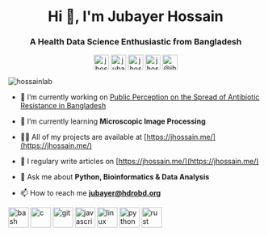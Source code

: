 <h1 align="center">Hi 👋, I'm Jubayer Hossain</h1>
<h3 align="center">A Health Data Science Enthusiastic from Bangladesh</h3>

<p align="center">
<a href="https://twitter.com/jhossain28" target="blank"><img align="center" src="https://cdn.jsdelivr.net/npm/simple-icons@3.0.1/icons/twitter.svg" alt="jhossain28" height="30" width="30" /></a>
<a href="https://linkedin.com/in/jubayer28" target="blank"><img align="center" src="https://cdn.jsdelivr.net/npm/simple-icons@3.0.1/icons/linkedin.svg" alt="jubayer28" height="30" width="30" /></a>
<a href="https://kaggle.com/jhossain" target="blank"><img align="center" src="https://cdn.jsdelivr.net/npm/simple-icons@3.0.1/icons/kaggle.svg" alt="jhossain" height="30" width="30" /></a>
<a href="https://fb.com/jhossain28" target="blank"><img align="center" src="https://cdn.jsdelivr.net/npm/simple-icons@3.0.1/icons/facebook.svg" alt="jhossain28" height="30" width="30" /></a>
<a href="https://medium.com/@jhossain28" target="blank"><img align="center" src="https://cdn.jsdelivr.net/npm/simple-icons@3.0.1/icons/medium.svg" alt="@jhossain28" height="30" width="30" /></a>
</p>

<p align="left"> <img src="https://komarev.com/ghpvc/?username=hossainlab" alt="hossainlab" /> </p>

- 🔭 I’m currently working on [Public Perception on the Spread of Antibiotic Resistance in Bangladesh](https://github.com/hdro/Antibiotics-Registance)

- 🌱 I’m currently learning **Microscopic Image Processing**

- 👨‍💻 All of my projects are available at [https://jhossain.me/](https://jhossain.me/)

- 📝 I regulary write articles on [https://jhossain.me/](https://jhossain.me/)

- 💬 Ask me about **Python, Bioinformatics & Data Analysis**

- 📫 How to reach me **jubayer@hdrobd.org**

<p align="left"><img src="https://www.vectorlogo.zone/logos/gnu_bash/gnu_bash-icon.svg" alt="bash" width="40" height="40"/> <img src="https://devicons.github.io/devicon/devicon.git/icons/c/c-original.svg" alt="c" width="40" height="40"/> <img src="https://www.vectorlogo.zone/logos/git-scm/git-scm-icon.svg" alt="git" width="40" height="40"/> <img src="https://devicons.github.io/devicon/devicon.git/icons/javascript/javascript-original.svg" alt="javascript" width="40" height="40"/> <img src="https://devicons.github.io/devicon/devicon.git/icons/linux/linux-original.svg" alt="linux" width="40" height="40"/> <img src="https://devicons.github.io/devicon/devicon.git/icons/python/python-original.svg" alt="python" width="40" height="40"/> <img src="https://devicons.github.io/devicon/devicon.git/icons/rust/rust-plain.svg" alt="rust" width="40" height="40"/></p>
